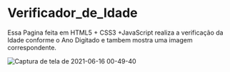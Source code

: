 # Verificador_de_Idade
Essa Pagina feita em HTML5 + CSS3 +JavaScript realiza a verificação da Idade conforme o Ano Digitado e tambem mostra uma imagem correspondente.

![Captura de tela de 2021-06-16 00-49-40](https://user-images.githubusercontent.com/83857769/122155167-c8f82f80-ce3c-11eb-8e15-54c97b810039.png)

